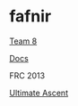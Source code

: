 fafnir
======

[Team 8](http://palyrobotics.com)

[Docs](http://team8.github.com/fafnir/)

FRC 2013

[Ultimate Ascent](http://youtu.be/wa5MGEZNrf0)